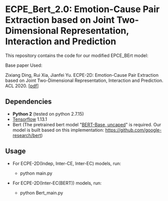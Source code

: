
# ECPE_Bert_2.0: Emotion-Cause Pair Extraction based on Joint Two-Dimensional Representation, Interaction and Prediction

This repository contains the code for our modified EPCE_BErt model:


Base paper Used: 

Zixiang Ding, Rui Xia, Jianfei Yu. ECPE-2D: Emotion-Cause Pair Extraction based on Joint Two-Dimensional Representation, Interaction and Prediction. ACL 2020. [[pdf](https://www.aclweb.org/anthology/2020.acl-main.288.pdf)]


## Dependencies

- **Python 2** (tested on python 2.7.15)
- [Tensorflow](https://github.com/tensorflow/tensorflow) 1.13.1
- Bert (The pretrained bert model "[BERT-Base, uncaped](https://storage.googleapis.com/bert_models/2018_11_03/chinese_L-12_H-768_A-12.zip)" is required. Our model is built based on
this implementation: https://github.com/google-research/bert) 

## Usage

- For ECPE-2D(Indep, Inter-CE, Inter-EC) models, run:
    - python main.py


- For ECPE-2D(Inter-EC(BERT)) models, run:
    - python Bert_main.py
